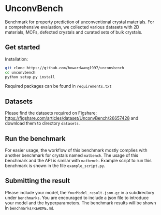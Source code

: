 # UnconvBench
Benchmark for property prediction of unconventional crystal materials. For a comprehensive evaluation, we collected 
various datasets with 2D materials, MOFs, defected crystals and curated sets of bulk crystals.

## Get started
Installation:
```sh
git clone https://github.com/howardwang1997/unconvbench
cd unconvbench
python setup.py install
```
Required packages can be found in `requirements.txt`

## Datasets
Please find the datasets required on Figshare: https://figshare.com/articles/dataset/UnconvBench/26657428 and download 
them to directory `datasets`.

## Run the benchmark
For easier usage, the workflow of this benchmark mostly complies with another benchmark for crystals named `matbench`.
The usage of this benchmark and the API is similar with `matbench`. Example script to run this benchmark is shown in the
file `example_script.py`.

## Submitting the result
Please include your model, the `YourModel_result.json.gz` in a subdirectory under `benchmarks`. You are encouraged to
include a json file to introduce your model and the hyperparameters. The benchmark results will be shown in 
`benchmarks/README.md`.
